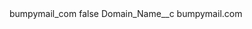 <?xml version="1.0" encoding="UTF-8"?>
<CustomMetadata xmlns="http://soap.sforce.com/2006/04/metadata" xmlns:xsi="http://www.w3.org/2001/XMLSchema-instance" xmlns:xsd="http://www.w3.org/2001/XMLSchema">
    <label>bumpymail_com</label>
    <protected>false</protected>
    <values>
        <field>Domain_Name__c</field>
        <value xsi:type="xsd:string">bumpymail.com</value>
    </values>
</CustomMetadata>
